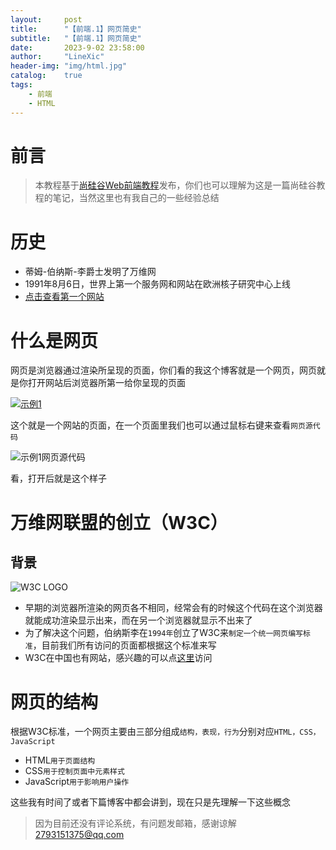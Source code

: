 ```yaml
---
layout:     post
title:      "【前端.1】网页简史"
subtitle:   "【前端.1】网页简史"
date:       2023-9-02 23:58:00
author:     "LineXic"
header-img: "img/html.jpg"
catalog:    true
tags:
    - 前端
    - HTML
---
```


# 前言
>本教程基于[尚硅谷Web前端教程](https://b23.tv/Dr9IiSP "尚硅谷Web前端教程")发布，你们也可以理解为这是一篇尚硅谷教程的笔记，当然这里也有我自己的一些经验总结

# 历史

- 蒂姆-伯纳斯-李爵士发明了万维网
- 1991年8月6日，世界上第一个服务网和网站在欧洲核子研究中心上线
- [点击查看第一个网站](http://info.cern.ch/hypertext/WWW/TheProject.html)

# 什么是网页

网页是浏览器通过渲染所呈现的页面，你们看的我这个博客就是一个网页，网页就是你打开网站后浏览器所第一给你呈现的页面

[![示例1](https://img.linexic.top/file/18bd1c8cda8c982e8f894.jpg "示例1")](https://img.linexic.top/file/18bd1c8cda8c982e8f894.jpg "示例1")

这个就是一个网站的页面，在一个页面里我们也可以通过鼠标右键来查看`网页源代码`

![示例1网页源代码](https://img.linexic.top/file/7bce4ee4fb8c6a801a8f7.png "示例1网页源代码")

看，打开后就是这个样子

# 万维网联盟的创立（W3C）

## 背景

![W3C LOGO](https://img.linexic.top/file/33492b0d7267c7a0796a5.png "W3C LOGO")

- 早期的浏览器所渲染的网页各不相同，经常会有的时候这个代码在这个浏览器就能成功渲染显示出来，而在另一个浏览器就显示不出来了
- 为了解决这个问题，伯纳斯李在`1994年`创立了W3C来`制定一个统一网页编写标准`，目前我们所有访问的页面都根据这个标准来写
- W3C在中国也有网站，感兴趣的可以点[这里](https://www.chinaw3c.org/ "这里")访问

# 网页的结构

根据W3C标准，一个网页主要由三部分组成`结构，表现，行为`分别对应`HTML，CSS，JavaScript`

- HTML`用于页面结构`
- CSS`用于控制页面中元素样式`
- JavaScript`用于影响用户操作`

这些我有时间了或者下篇博客中都会讲到，现在只是先理解一下这些概念
>因为目前还没有评论系统，有问题发邮箱，感谢谅解<br/>2793151375@qq.com
